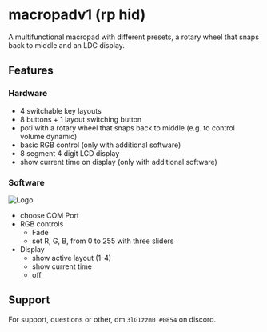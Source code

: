 
# macropadv1 (rp hid)

A multifunctional macropad with different presets, a rotary wheel that snaps back to middle and an LDC display.


## Features
### Hardware
- 4 switchable key layouts
- 8 buttons + 1 layout switching button
- poti with a rotary wheel that snaps back to middle (e.g. to control volume dynamic)
- basic RGB control (only with additional software)
- 8 segment 4 digit LCD display
- show current time on display (only with additional software)

### Software
![Logo](https://raw.githubusercontent.com/Jakob0854/macropadv1/3b569c79d11b16fb457e474a4260102da096ec3d/docs/pictures/Screenshot%202023-03-19%20201016.png)
- choose COM Port
- RGB controls
    - Fade
    - set R, G, B, from 0 to 255 with three sliders
- Display
    - show active layout (1-4)
    - show current time
    - off


## Support

For support, questions or other, dm `3lG1zzm0 #0854` on discord.

